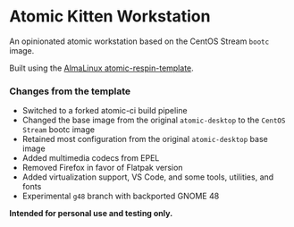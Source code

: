 # Atomic Kitten Workstation

An opinionated atomic workstation based on the CentOS Stream `bootc` image.

Built using the [AlmaLinux atomic-respin-template](https://github.com/AlmaLinux/atomic-respin-template).

### Changes from the template

- Switched to a forked atomic-ci build pipeline
- Changed the base image from the original `atomic-desktop` to the `CentOS Stream` bootc image
- Retained most configuration from the original `atomic-desktop` base image
- Added multimedia codecs from EPEL
- Removed Firefox in favor of Flatpak version 
- Added virtualization support, VS Code, and some tools, utilities, and fonts
- Experimental `g48` branch with backported GNOME 48

**Intended for personal use and testing only.**